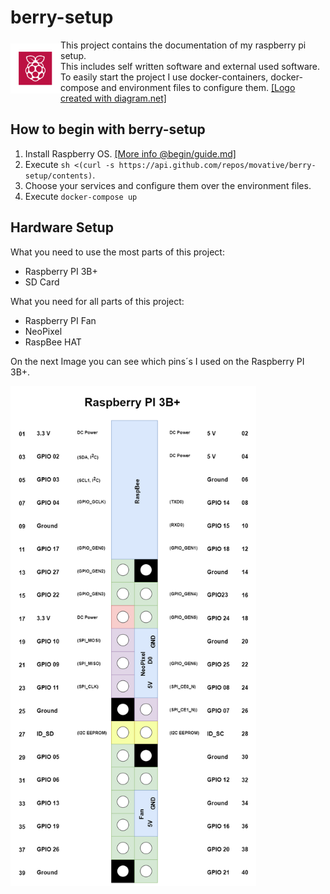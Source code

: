 # berry-setup
<img src="img/icon.drawio.png" alt="Raspberry Icon" align="left" height="80" width="80" vspace="6"/>

This project contains the documentation of my raspberry pi setup.<br>
This includes self written software and external used software.<br>
To easily start the project I use docker-containers, docker-compose and environment files to configure them. [[Logo created with diagram.net]](https://app.diagrams.net/)
<br>


## How to begin with berry-setup

1. Install Raspberry OS. [[More info @begin/guide.md]](begin/guide.md)
1. Execute `sh <(curl -s https://api.github.com/repos/movative/berry-setup/contents)`.
1. Choose your services and configure them over the environment files.
1. Execute `docker-compose up`

## Hardware Setup
What you need to use the most parts of this project:
- Raspberry PI 3B+
- SD Card

What you need for all parts of this project:
- Raspberry PI Fan
- NeoPixel 
- RaspBee HAT

On the next Image you can see which pins´s I used on the Raspberry PI 3B+.

<img src="img/my-3b.drawio.png" height="800" />
